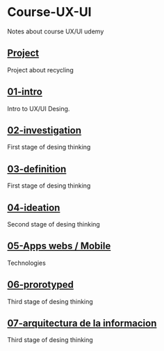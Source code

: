 # Course-UX-UI
Notes about course UX/UI udemy

## [Project](https://github.com/isaacdepool/Course-UX-UI/tree/main/Project)
Project about recycling

## [01-intro](https://github.com/isaacdepool/Course-UX-UI/tree/main/01-Intro)
Intro to UX/UI Desing.

## [02-investigation](https://github.com/isaacdepool/Course-UX-UI/tree/main/02-%20investigation)
First stage of desing thinking

## [03-definition](https://github.com/isaacdepool/Course-UX-UI/tree/main/03-definition)
First stage of desing thinking

## [04-ideation](https://github.com/isaacdepool/Course-UX-UI/tree/main/04-ideation)
Second stage of desing thinking 

## [05-Apps webs / Mobile ](https://github.com/isaacdepool/Course-UX-UI/tree/main/05-apps)
Technologies

## [06-prorotyped](https://github.com/isaacdepool/Course-UX-UI/tree/main/06-Prototipado)
Third stage of desing thinking 

## [07-arquitectura de la informacion](https://github.com/isaacdepool/Course-UX-UI/tree/main/07-arquitectura%20de%20la%20informacion)
Third stage of desing thinking 
